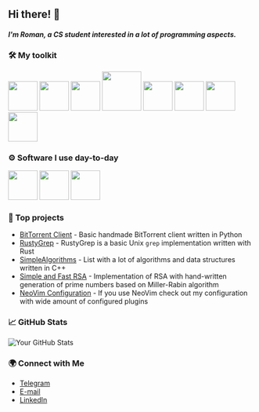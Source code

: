 ## Hi there! 👋
##### I'm Roman, a CS student interested in a lot of programming aspects.

### 🛠️ My toolkit
<img src="https://cdn.jsdelivr.net/gh/devicons/devicon@latest/icons/linux/linux-original.svg" width=60 height=60> <img src="https://cdn.jsdelivr.net/gh/devicons/devicon@latest/icons/bash/bash-original.svg" width=60 height=60> <img src="https://cdn.jsdelivr.net/gh/devicons/devicon@latest/icons/git/git-original.svg" width=60 height=60> <img src="https://cdn.jsdelivr.net/gh/devicons/devicon@latest/icons/docker/docker-original.svg" width=80 height=80> <img src="https://cdn.jsdelivr.net/gh/devicons/devicon@latest/icons/mysql/mysql-original.svg" width=60 height=60> <img src="https://cdn.jsdelivr.net/gh/devicons/devicon@latest/icons/python/python-original.svg" width=60 height=60> <img src="https://cdn.jsdelivr.net/gh/devicons/devicon@latest/icons/rust/rust-original.svg" width=60 height=60> <img src="https://cdn.jsdelivr.net/gh/devicons/devicon@latest/icons/cplusplus/cplusplus-original.svg" width=60 height=60>
          
### ⚙️ Software I use day-to-day
<img src="https://cdn.jsdelivr.net/gh/devicons/devicon@latest/icons/neovim/neovim-original.svg" width=60 height=60> <img src="https://cdn.jsdelivr.net/gh/devicons/devicon@latest/icons/pycharm/pycharm-original.svg" width=60 height=60> <img src="https://cdn.jsdelivr.net/gh/devicons/devicon@latest/icons/ubuntu/ubuntu-original.svg" width=60 height=60>
          
### 🚀 Top projects         
- [BitTorrent Client](https://github.com/rastr-0/BitTorrent-Client) - Basic handmade BitTorrent client written in Python
- [RustyGrep](https://github.com/rastr-0/RustyGrep) - RustyGrep is a basic Unix `grep` implementation written with Rust
- [SimpleAlgorithms](https://github.com/rastr-0/Simple_algorithms) - List with a lot of algorithms and data structures written in C++
- [Simple and Fast RSA](https://github.com/rastr-0/SF_RSA) - Implementation of RSA with hand-written generation of prime numbers based on Miller-Rabin algorithm
- [NeoVim Configuration](https://github.com/rastr-0/NeoVimConfiguration) - If you use NeoVim check out my configuration with wide amount of configured plugins


### 📈 GitHub Stats
![Your GitHub Stats](https://github-readme-stats.vercel.app/api?username=rastr-0&show_icons=true&theme=radical)        
          
### 🌍 Connect with Me
- [Telegram](t.me/rastr_1)
- [E-mail](romanmilko123@gmail.com)
- [LinkedIn](https://www.linkedin.com/in/roman-milko-795ba9295?otpToken=MTMwNzFlZTAxMTJhYzljM2IyMjcwZmViNDExZmVlYmM4YWNmZDQ0NTlkYTg4ODZhN2JjMDA4NmQ0YzVjNThmMGZmZDdkN2U5NjRmMmZjYzg0NTk4ZjFiMjI3OWUyMDdhMjU1ODJiNzg5NGUzNmI1YWYzNGQyODJiLDEsMQ%3D%3D&midSig=0dUqNxs2F-ork1&eid=jungv5-ly371tml-ac&midToken=AQFuB-iX-6GIFg&trkEmail=eml-email_job_alert_digest_01-header-0-profile_glimmer-null-jungv5~ly371tml~ac-null-null&lipi=urn%3Ali%3Apage%3Aemail_email_job_alert_digest_01%3BZ%2FskQVmzRq%2B72QRh3Nc5kQ%3D%3D&trk=eml-email_job_alert_digest_01-header-0-profile_glimmer&originalSubdomain=cz)          
